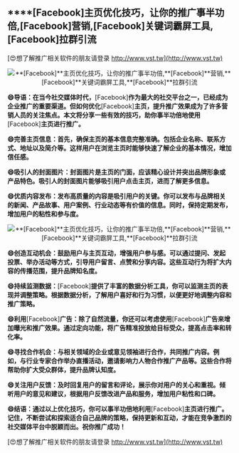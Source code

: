 ## ****[Facebook]**主页优化技巧，让你的推广事半功倍,**[Facebook]**营销,**[Facebook]**关键词霸屏工具,**[Facebook]**拉群引流**

[😍想了解推广相关软件的朋友请登录 http://www.vst.tw](http://www.vst.tw)

 <center><img src="https://vst.tw/MP4/tuiguang/png/1.png" alt="**[Facebook]**主页优化技巧，让你的推广事半功倍,**[Facebook]**营销,**[Facebook]**关键词霸屏工具,**[Facebook]**拉群引流"></center>

**😄导语：在当今社交媒体时代，**[Facebook]**作为最大的社交平台之一，已经成为企业推广的重要渠道。但如何优化**[Facebook]**主页，提升推广效果成为了许多营销人员的关注焦点。本文将分享一些有效的技巧，助你事半功倍地使用**[Facebook]**主页进行推广。**

**😄完善主页信息：首先，确保主页的基本信息完整准确。包括企业名称、联系方式、地址以及简介等。这样用户在浏览主页时能够快速了解企业的基本情况，增加信任感。**

**😄吸引人的封面图片：封面图片是主页的门面，应该精心设计并突出品牌形象或产品特色。吸引人的封面图片能够吸引用户点击主页，进而了解更多信息。**

**😄优质内容发布：发布高质量的内容是吸引用户的关键。你可以发布与品牌相关的新闻、产品故事、用户案例、行业动态等有价值的信息。同时，保持定期发布，增加用户的粘性和参与度。**

 <center><img src="https://vst.tw/MP4/tuiguang/png/3.png" alt="**[Facebook]**主页优化技巧，让你的推广事半功倍,**[Facebook]**营销,**[Facebook]**关键词霸屏工具,**[Facebook]**拉群引流"></center>

**😄创造互动机会：鼓励用户与主页互动，增强用户参与感。可以通过提问、发起投票、举办活动等方式，引导用户留言、点赞和分享内容。这些互动行为将扩大内容的传播范围，提升品牌知名度。**

**😄持续监测数据：**[Facebook]**提供了丰富的数据分析工具，你可以监测主页的表现并调整策略。根据数据分析，了解用户喜好和行为习惯，以便更好地调整内容和推广策略。**

**😄利用**[Facebook]**广告：除了自然流量，你还可以考虑使用**[Facebook]**广告来增加曝光和推广效果。通过定向功能，将广告精准投放给目标受众，提高点击率和转化率。**

**😄寻找合作机会：与相关领域的企业或意见领袖进行合作，共同推广内容。例如，与行业专家合作举办直播活动，邀请影响力人物合作推广产品等。这些合作将帮助你扩大受众群体，提升品牌认知度。**

**😄关注用户反馈：及时回复用户的留言和评论，展示你对用户的关心和重视。倾听用户的意见和建议，根据用户反馈改进产品和服务，增加用户粘性和口碑。**

**😄结语：通过以上优化技巧，你可以事半功倍地利用**[Facebook]**主页进行推广。记住，不断尝试和探索适合自己品牌的策略，保持更新和互动，才能在竞争激烈的社交媒体平台中脱颖而出。祝你推广成功！**

[😍想了解推广相关软件的朋友请登录 http://www.vst.tw](http://www.vst.tw)



